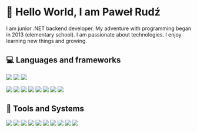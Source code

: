 # 👋 Hello World, I am Paweł Rudź
I am junior .NET backend developer. My adventure with programming began in 2013 (elementary school). I am passionate about technologies. I enjoy learning new things and growing.



## 💻 Languages and frameworks
![](https://img.shields.io/badge/.NET-%23512BD4.svg?&style=for-the-badge&logo=dotnet&logoColor=white)
![](https://img.shields.io/badge/C%23-%23239120.svg?&style=for-the-badge&logo=csharp&logoColor=white)
![](https://img.shields.io/badge/SQL-%234169E1.svg?&style=for-the-badge)

![](https://img.shields.io/badge/python-%233776AB.svg?&style=for-the-badge&logo=python&logoColor=white)
![](https://img.shields.io/badge/Angular-%23DD0031.svg?&style=for-the-badge&logo=angular&logoColor=white)
![](https://img.shields.io/badge/React-%2361DAFB.svg?&style=for-the-badge&logo=react&logoColor=black)
![](https://img.shields.io/badge/Type%20Script-%233178C6.svg?&style=for-the-badge&logo=typescript&logoColor=white)
![](https://img.shields.io/badge/HTML-%23E34F26.svg?&style=for-the-badge&logo=html5&logoColor=white)
![](https://img.shields.io/badge/SCSS-%23CC6699.svg?&style=for-the-badge&logo=sass&logoColor=white)
![](https://img.shields.io/badge/PHP-%23777BB4.svg?&style=for-the-badge&logo=php&logoColor=white)
![](https://img.shields.io/badge/Laravel-%23FF2D20.svg?&style=for-the-badge&logo=laravel&logoColor=white)



## 🔧 Tools and Systems
![](https://img.shields.io/badge/Docker-%232496ED.svg?&style=for-the-badge&logo=docker&logoColor=white)
![](https://img.shields.io/badge/Windows-%230078D6.svg?&style=for-the-badge&logo=windows&logoColor=white)
![](https://img.shields.io/badge/Linux-%23FCC624.svg?&style=for-the-badge&logo=linux&logoColor=black)
![](https://img.shields.io/badge/WSL-%230078D6.svg?&style=for-the-badge)
![](https://img.shields.io/badge/Visual%20Studio-%235C2D91.svg?&style=for-the-badge&logo=visualstudio&logoColor=white)
![](https://img.shields.io/badge/VS%20Code-%23007ACC.svg?&style=for-the-badge&logo=visualstudiocode&logoColor=white)
![](https://img.shields.io/badge/Git-%23F05032.svg?&style=for-the-badge&logo=git&logoColor=white)
![](https://img.shields.io/badge/GitHub-%23181717.svg?&style=for-the-badge&logo=github&logoColor=white)
![](https://img.shields.io/badge/Blender-%23F5792A.svg?&style=for-the-badge&logo=blender&logoColor=white)
![](https://img.shields.io/badge/GIMP-%235C5543.svg?&style=for-the-badge&logo=gimp&logoColor=white)
